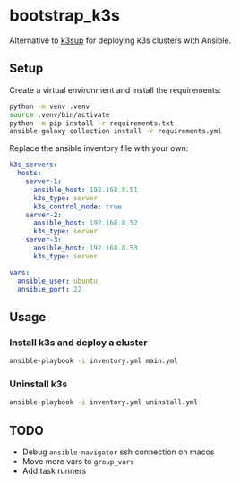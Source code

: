 # bootstrap_k3s

Alternative to [k3sup](https://github.com/alexellis/k3sup) for deploying k3s clusters with Ansible.

## Setup

Create a virtual environment and install the requirements:

```bash
python -m venv .venv
source .venv/bin/activate
python -m pip install -r requirements.txt
ansible-galaxy collection install -r requirements.yml
```

Replace  the ansible inventory file with your own:

```yaml
k3s_servers:
  hosts:
    server-1:
      ansible_host: 192.168.8.51
      k3s_type: server
      k3s_control_node: true
    server-2:
      ansible_host: 192.168.8.52
      k3s_type: server
    server-3:
      ansible_host: 192.168.8.53
      k3s_type: server

vars:
  ansible_user: ubuntu
  ansible_port: 22
```

## Usage

### Install k3s and deploy a cluster

```bash
ansible-playbook -i inventory.yml main.yml
```

### Uninstall k3s

```bash
ansible-playbook -i inventory.yml uninstall.yml
```

## TODO

* Debug `ansible-navigator` ssh connection on macos
* Move more vars to `group_vars`
* Add task runners
